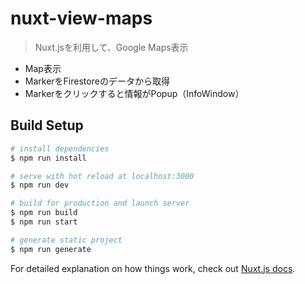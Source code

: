 # nuxt-view-maps

> Nuxt.jsを利用して、Google Maps表示

+ Map表示
+ MarkerをFirestoreのデータから取得
+ Markerをクリックすると情報がPopup（InfoWindow）


## Build Setup

``` bash
# install dependencies
$ npm run install

# serve with hot reload at localhost:3000
$ npm run dev

# build for production and launch server
$ npm run build
$ npm run start

# generate static project
$ npm run generate
```

For detailed explanation on how things work, check out [Nuxt.js docs](https://nuxtjs.org).
